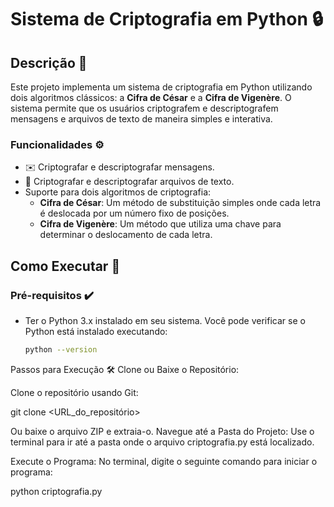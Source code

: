 # Sistema de Criptografia em Python 🔒

## Descrição 📜

Este projeto implementa um sistema de criptografia em Python utilizando dois algoritmos clássicos: a **Cifra de César** e a **Cifra de Vigenère**. O sistema permite que os usuários criptografem e descriptografem mensagens e arquivos de texto de maneira simples e interativa.

### Funcionalidades ⚙️

- ✉️ Criptografar e descriptografar mensagens.
- 📂 Criptografar e descriptografar arquivos de texto.
- Suporte para dois algoritmos de criptografia:
  - **Cifra de César**: Um método de substituição simples onde cada letra é deslocada por um número fixo de posições.
  - **Cifra de Vigenère**: Um método que utiliza uma chave para determinar o deslocamento de cada letra.

## Como Executar 🚀

### Pré-requisitos ✔️

- Ter o Python 3.x instalado em seu sistema. Você pode verificar se o Python está instalado executando:
  ```bash
  python --version
Passos para Execução 🛠️
Clone ou Baixe o Repositório:

Clone o repositório usando Git:

git clone <URL_do_repositório>


Ou baixe o arquivo ZIP e extraia-o.
Navegue até a Pasta do Projeto: Use o terminal para ir até a pasta onde o arquivo criptografia.py está localizado.

Execute o Programa: No terminal, digite o seguinte comando para iniciar o programa:

python criptografia.py
